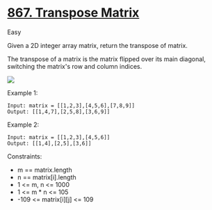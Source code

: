# [867. Transpose Matrix](https://leetcode.com/problems/transpose-matrix/)
Easy

Given a 2D integer array matrix, return the transpose of matrix.

The transpose of a matrix is the matrix flipped over its main diagonal, switching the matrix's row and column indices.

![](https://assets.leetcode.com/uploads/2021/02/10/hint_transpose.png) 

Example 1:
```
Input: matrix = [[1,2,3],[4,5,6],[7,8,9]]
Output: [[1,4,7],[2,5,8],[3,6,9]]
```
Example 2:
```
Input: matrix = [[1,2,3],[4,5,6]]
Output: [[1,4],[2,5],[3,6]]
```
 

Constraints:

* m == matrix.length
* n == matrix[i].length
* 1 <= m, n <= 1000
* 1 <= m * n <= 105
* -109 <= matrix[i][j] <= 109

